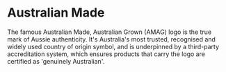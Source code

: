 # Australian Made

The famous Australian Made, Australian Grown (AMAG) logo is the true mark of Aussie authenticity. It's Australia's most trusted, recognised and widely used country of origin symbol, and is underpinned by a third-party accreditation system, which ensures products that carry the logo are certified as 'genuinely Australian'.